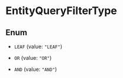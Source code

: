 
# EntityQueryFilterType

## Enum


* `LEAF` (value: `"LEAF"`)

* `OR` (value: `"OR"`)

* `AND` (value: `"AND"`)



